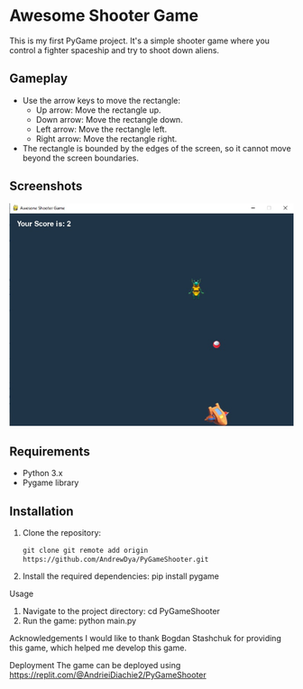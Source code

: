 # Awesome Shooter Game

This is my first PyGame project. It's a simple shooter game where you control a
fighter spaceship and try to shoot down aliens.

## Gameplay

- Use the arrow keys to move the rectangle:
    - Up arrow: Move the rectangle up.
    - Down arrow: Move the rectangle down.
    - Left arrow: Move the rectangle left.
    - Right arrow: Move the rectangle right.
- The rectangle is bounded by the edges of the screen, so it cannot move beyond
  the screen boundaries.

## Screenshots

![Screenshot](/images/Screen.jpg)

## Requirements

- Python 3.x
- Pygame library

## Installation

1. Clone the repository:
   ```shell
   git clone git remote add origin https://github.com/AndrewDya/PyGameShooter.git

2. Install the required dependencies:
   pip install pygame

Usage

1. Navigate to the project directory:
   cd PyGameShooter
2. Run the game:
   python main.py

Acknowledgements
I would like to thank Bogdan Stashchuk for providing this game,
which helped me develop this game.

Deployment
The game can be deployed
using https://replit.com/@AndrieiDiachie2/PyGameShooter